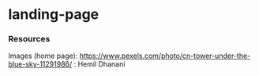 # landing-page

### Resources

Images (home page): https://www.pexels.com/photo/cn-tower-under-the-blue-sky-11291986/ : Hemil Dhanani
